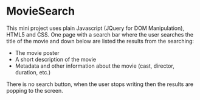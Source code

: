 # MovieSearch

This mini project uses plain Javascript (JQuery for DOM Manipulation), HTML5 and CSS.
One page with a search bar where the user searches the title of the movie and down below are listed the results from the searching:

* The movie poster 
* A short description of the movie 
* Metadata and other information about the movie (cast, director, duration, etc.)

There is no search button, when the user stops writing then the results are popping to the screen.
